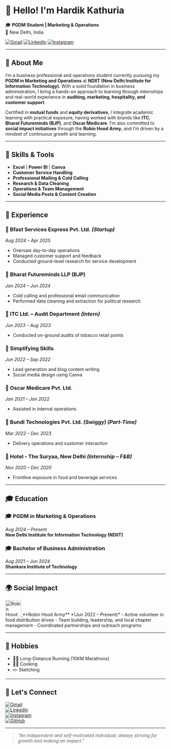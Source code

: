 # 👋 Hello! I'm Hardik Kathuria

🎓 **PGDM Student | Marketing & Operations**  
📍 New Delhi, India  

[![Gmail](https://img.shields.io/badge/Gmail-D14836?style=for-the-badge&logo=gmail&logoColor=white)](mailto:Hardikkathuria2001@gmail.com)
[![LinkedIn](https://img.shields.io/badge/LinkedIn-0A66C2?style=for-the-badge&logo=linkedin&logoColor=white)](https://www.linkedin.com/in/hardikkathuria)
[![Instagram](https://img.shields.io/badge/Instagram-E4405F?style=for-the-badge&logo=instagram&logoColor=white)](https://www.instagram.com/hardikkathuria2001)

---

## 🚀 About Me

I’m a business professional and operations student currently pursuing my **PGDM in Marketing and Operations** at **NDIIT (New Delhi Institute for Information Technology)**. With a solid foundation in business administration, I bring a hands-on approach to learning through internships and real-world experience in **auditing, marketing, hospitality, and customer support**.

Certified in **mutual funds** and **equity derivatives**, I integrate academic learning with practical exposure, having worked with brands like **ITC**, **Bharat Futureminds (BJP)**, and **Oscar Medicare**. I’m also committed to **social impact initiatives** through the **Robin Hood Army**, and I’m driven by a mindset of continuous growth and learning.

---

## 🧠 Skills & Tools

- **Excel** | **Power BI** | **Canva**  
- **Customer Service Handling**  
- **Professional Mailing & Cold Calling**  
- **Research & Data Cleaning**  
- **Operations & Team Management**  
- **Social Media Posts & Content Creation**  

---

## 💼 Experience

### 🔹 Bfast Services Express Pvt. Ltd. *(Startup)*  
*Aug 2024 – Apr 2025*  
- Oversaw day-to-day operations  
- Managed customer support and feedback  
- Conducted ground-level research for service development  

### 🔹 Bharat Futureminds LLP (BJP)  
*Jan 2024 – Jun 2024*  
- Cold calling and professional email communication  
- Performed data cleaning and extraction for political research  

### 🔹 ITC Ltd. – Audit Department *(Intern)*  
*Jun 2023 – Aug 2023*  
- Conducted on-ground audits of tobacco retail points  

### 🔹 Simplifying Skills  
*Jun 2022 – Sep 2022*  
- Lead generation and blog content writing  
- Social media design using Canva  

### 🔹 Oscar Medicare Pvt. Ltd.  
*Jan 2021 – Jan 2022*  
- Assisted in internal operations  

### 🔹 Bundl Technologies Pvt. Ltd. (Swiggy) *(Part-Time)*  
*Mar 2022 – Dec 2023*  
- Delivery operations and customer interaction  

### 🔹 Hotel - The Suryaa, New Delhi *(Internship – F&B)*  
*Nov 2020 – Dec 2020*  
- Frontline exposure in food and beverage services  

---

## 🎓 Education

### 🎓 PGDM in Marketing & Operations  
*Aug 2024 – Present*  
**New Delhi Institute for Information Technology (NDIIT)**  

### 🎓 Bachelor of Business Administration  
*Aug 2021 – Jun 2024*  
**Shankara Institute of Technology**  

---

## 🌍 Social Impact

<a href="https://robinhoodarmy.com">
  <img src="https://tse2.mm.bing.net/th?id=OIP.BPxPlyCbDVn7aFlPc2nVKgHaHa&pid=Api&P=0&h=180" alt="Robin Hood Army Logo" width="50"/>
</a>  
**Robin Hood Army** *(Jun 2022 – Present)*  
- Active volunteer in food distribution drives  
- Team building, leadership, and local chapter management  
- Coordinated partnerships and outreach programs

---

## 🎯 Hobbies

- 🏃‍♂️ Long-Distance Running (10KM Marathons)  
- 👨‍🍳 Cooking  
- ✏️ Sketching  

---

## 🔗 Let's Connect

[![Gmail](https://img.shields.io/badge/Gmail-D14836?style=flat-square&logo=gmail&logoColor=white)](mailto:Hardikkathuria2001@gmail.com)  
[![LinkedIn](https://img.shields.io/badge/LinkedIn-blue?style=flat-square&logo=linkedin&logoColor=white)](https://www.linkedin.com/in/hardikkathuria)  
[![Instagram](https://img.shields.io/badge/Instagram-purple?style=flat-square&logo=instagram&logoColor=white)](https://www.instagram.com/hardikkathuria2001)  
[![GitHub](https://img.shields.io/badge/GitHub-black?style=flat-square&logo=github&logoColor=white)](https://github.com/hardikkathuria2001)  

---

> *“An independent and self-motivated individual, always striving for growth and making an impact.”*
